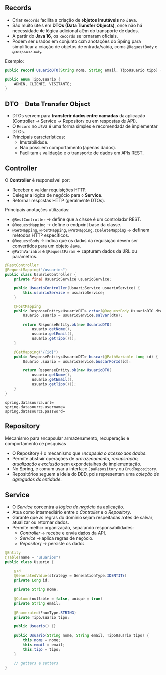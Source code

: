 ## Records

- Criar `Records` facilita a criação de **objetos imutáveis** no Java.
- São muito úteis em **DTOs (Data Transfer Objects)**, onde não há necessidade de lógica adicional além do transporte de dados.
- A partir do **Java 16**, os `Records` se tornaram oficiais.
- Podem ser usados em conjunto com anotações do Spring para simplificar a criação de objetos de entrada/saída, como `@RequestBody` e `@ResponseBody`.

Exemplo:

```java
public record UsuarioDTO(String nome, String email, TipoUsuario tipo) {}

public enum TipoUsuario {
    ADMIN, CLIENTE, VISITANTE;
}
```

## DTO - Data Transfer Object

- DTOs servem para **transferir dados entre camadas** da aplicação (Controller → Service → Repository ou em respostas de API).
- O `Record` no Java é uma forma simples e recomendada de implementar DTOs.
- Principais características:
    - Imutabilidade.
    - Não possuem comportamento (apenas dados).
	- Facilitam a validação e o transporte de dados em APIs REST.

## Controller

O **Controller** é responsável por:

- Receber e validar requisições HTTP.
- Delegar a lógica de negócio para o **Service**.
- Retornar respostas HTTP (geralmente DTOs).

Principais anotações utilizadas:
- `@RestController` → define que a classe é um controlador REST.
- `@RequestMapping` → define o endpoint base da classe.
- `@GetMapping`, `@PostMapping`, `@PutMapping`, `@DeleteMapping` → definem métodos HTTP específicos.
- `@RequestBody` → indica que os dados da requisição devem ser convertidos para um objeto Java.
- `@PathVariable` e `@RequestParam` → capturam dados da URL ou parâmetros.

```java title:'Exemplo de Controller'
@RestController
@RequestMapping("/usuarios")
public class UsuarioController {
    private final UsuarioService usuarioService;

    public UsuarioController(UsuarioService usuarioService) {
        this.usuarioService = usuarioService;
    }

    @PostMapping
    public ResponseEntity<UsuarioDTO> criar(@RequestBody UsuarioDTO dto) {
        Usuario usuario = usuarioService.salvar(dto);
        
        return ResponseEntity.ok(new UsuarioDTO(
	        usuario.getNome(), 
	        usuario.getEmail(), 
	        usuario.getTipo()));
    }

    @GetMapping("/{id}")
    public ResponseEntity<UsuarioDTO> buscar(@PathVariable Long id) {
        Usuario usuario = usuarioService.buscarPorId(id);
        
        return ResponseEntity.ok(new UsuarioDTO(
			usuario.getNome(), 
			usuario.getEmail(), 
			usuario.getTipo()));
    }
}
```

```properties title:"application.properties"
spring.datasource.url=
spring.datasource.username=
spring.datasource.password=
```

## Repository

Mecanismo para encapsular armazenamento, recuperação e comportamento de pesquisas

- O Repository é o mecanismo que *encapsula o acesso aos dados*.
- Permite abstrair operações de *armazenamento, recuperação, atualização e exclusão* sem expor detalhes de implementação.
- No Spring, é comum usar a interface `JpaRepository` ou `CrudRepository`.
- Repositórios seguem a ideia do DDD, pois representam uma *coleção de agregados da entidade*.

## Service

- O _Service_ concentra a _lógica de negócio_ da aplicação.
- Atua como intermediário entre o _Controller_ e o _Repository_.
- Garante que as regras do domínio sejam respeitadas antes de salvar, atualizar ou retornar dados.
- Permite melhor organização, separando responsabilidades:
    - _Controller_ → recebe e envia dados da API.
    - _Service_ → aplica regras de negócio.
    - _Repository_ → persiste os dados.

```java
@Entity
@Table(name = "usuarios")
public class Usuario {
	
    @Id
    @GeneratedValue(strategy = GenerationType.IDENTITY)
    private Long id;
	
    private String nome;
	
    @Column(nullable = false, unique = true)
    private String email;
	
    @Enumerated(EnumType.STRING)
    private TipoUsuario tipo;
	
    public Usuario() {}
	
    public Usuario(String nome, String email, TipoUsuario tipo) {
        this.nome = nome;
        this.email = email;
        this.tipo = tipo;
    }
	
    // getters e setters
}
```

